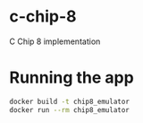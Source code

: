 # c-chip-8
C Chip 8 implementation

# Running the app

```bash
docker build -t chip8_emulator
docker run --rm chip8_emulator
```